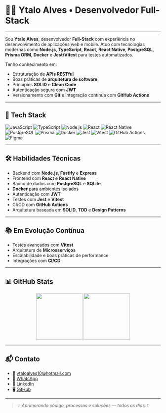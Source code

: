 # 👨‍💻 Ytalo Alves • Desenvolvedor Full-Stack

---

Sou **Ytalo Alves**, desenvolvedor **Full-Stack** com experiência no desenvolvimento de aplicações web e mobile. Atuo com tecnologias modernas como **Node.js**, **TypeScript**, **React**, **React Native**, **PostgreSQL**, **Prisma ORM**, **Docker** e **Jest/Vitest** para testes automatizados.

Tenho conhecimento em:

- Estruturação de **APIs RESTful**
- Boas práticas de **arquitetura de software**
- Princípios **SOLID** e **Clean Code**
- Autenticação segura com **JWT**
- Versionamento com **Git** e integração contínua com **GitHub Actions**

---

## 🚀 Tech Stack

![JavaScript](https://img.shields.io/badge/JavaScript-F7DF1E?style=flat-square&logo=javascript&logoColor=black)
![TypeScript](https://img.shields.io/badge/TypeScript-3178C6?style=flat-square&logo=typescript&logoColor=white)
![Node.js](https://img.shields.io/badge/Node.js-339933?style=flat-square&logo=node.js&logoColor=white)
![React](https://img.shields.io/badge/React-20232A?style=flat-square&logo=react&logoColor=61DAFB)
![React Native](https://img.shields.io/badge/React_Native-20232A?style=flat-square&logo=react&logoColor=61DAFB)
![PostgreSQL](https://img.shields.io/badge/PostgreSQL-4169E1?style=flat-square&logo=postgresql&logoColor=white)
![Prisma](https://img.shields.io/badge/Prisma-2D3748?style=flat-square&logo=prisma&logoColor=white)
![Docker](https://img.shields.io/badge/Docker-2496ED?style=flat-square&logo=docker&logoColor=white)
![Jest](https://img.shields.io/badge/Jest-C21325?style=flat-square&logo=jest&logoColor=white)
![Vitest](https://img.shields.io/badge/Vitest-6E9F18?style=flat-square&logo=vitest&logoColor=white)
![GitHub Actions](https://img.shields.io/badge/GitHub_Actions-2088FF?style=flat-square&logo=github-actions&logoColor=white)
![Figma](https://img.shields.io/badge/Figma-F24E1E?style=flat-square&logo=figma&logoColor=white)

---

## 🛠️ Habilidades Técnicas

- Backend com **Node.js**, **Fastify** e **Express**
- Frontend com **React** e **React Native**
- Banco de dados com **PostgreSQL** e **SQLite**
- **Docker** para ambientes isolados
- Autenticação com **JWT**
- Testes com **Jest** e **Vitest**
- CI/CD com **GitHub Actions**
- Arquitetura baseada em **SOLID**, **TDD** e **Design Patterns**

---

## 📚 Em Evolução Contínua

- Testes avançados com **Vitest**
- Arquitetura de **Microsserviços**
- Escalabilidade e boas práticas de performance
- Integrações com **CI/CD**

---

## 📊 GitHub Stats

<div align="center">
  <img height="150em" src="https://github-readme-stats.vercel.app/api?username=Ytalo-Alves&show_icons=true&theme=radical&include_all_commits=true&count_private=true" />
  <img height="150em" src="https://github-readme-stats.vercel.app/api/top-langs/?username=Ytalo-Alves&layout=compact&langs_count=7&theme=radical" />
</div>

---

## 📬 Contato

- 📧 [ytaloalves10@hotmail.com](mailto:ytaloalves10@hotmail.com)
- 💬 [WhatsApp](https://wa.me/5511944418282)
- 💼 [LinkedIn](https://www.linkedin.com/in/ytaloalves10)
- 🖥️ [GitHub](https://github.com/Ytalo-Alves)

---

> 💡 *Aprimorando código, processos e soluções — todos os dias.*
t
